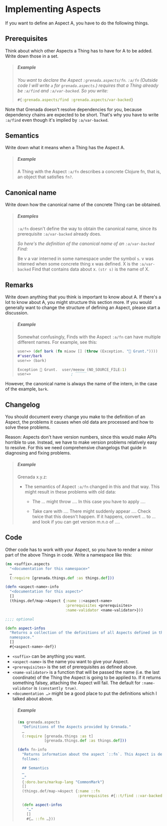 # Implementing Aspects

If you want to define an Aspect A, you have to do the following things.

## Prerequisites

Think about which other Aspects a Thing has to have for A to be added. Write
down those in a set.

> ##### Example
>
> *You want to declare the Aspect `:grenada.aspects/fn`. `:a/fn` (Outside code I
> will write `a` for `grenada.aspects`.) requires that a Thing already be
> `:a/find` and `:a/var-backed`. So you write:*
>
> ```clojure
> #{:grenada.aspects/find :grenada.aspects/var-backed}
> ```

Note that Grenada doesn't resolve dependencies for you, because dependency
chains are expected to be short. That's why you have to write `:a/find` even
though it's implied by `:a/var-backed`.

## Semantics

Write down what it means when a Thing has the Aspect A.

> ##### Example
>
> A Thing with the Aspect `:a/fn` describes a concrete Clojure fn, that is, an
> object that satisfies `fn?`.

## Canonical name

Write down how the canonical name of the concrete Thing can be obtained.

> ##### Examples
>
> `:a/fn` doesn't define the way to obtain the canonical name, since its
> prerequisite `:a/var-backed` already does.
>
> *So here's the definition of the canonical name of an `:a/var-backed` Find:*
>
> Be v a var interned in some namespace under the symbol `s`. v was interned
> when some concrete thing x was defined. X is the `:a/var-backed` Find that
> contains data about x. `(str s)` is the name of X.

## Remarks

Write down anything that you think is important to know about A. If there's a
lot to know about A, you might structure this section more. If you would
generally want to change the structure of defining an Aspect, please start a
discussion.

> ##### Example
>
> Somewhat confusingly, Finds with the Aspect `:a/fn` can have multiple
> different names. For example, see this:
>
> ```clojure
> user=> (def bark (fn miaow [] (throw (Exception. "🐷 Grunt."))))
> #'user/bark
> user=> (bark)
>
> Exception 🐷 Grunt.  user/meeow (NO_SOURCE_FILE:1)
> user=>                  ; ‾‾‾‾‾
> ```

However, the canonical name is always the name of the intern, in the case of the
example, `bark`.

## Changelog

You should document every change you make to the definition of an Aspect, the
problems it causes when old data are processed and how to solve these problems.

Reason: Aspects don't have version numbers, since this would make APIs horrible to use.
Instead, we have to make version problems relatively easy to resolve. For this
we need comprehensive changelogs that guide in diagnosing and fixing problems.

> ##### Example
>
> Grenada x.y.z:
>
>  - The semantics of Aspect `:a/fn` changed in this and that way. This might
>    result in these problems with old data:
>
>     - The … might throw …. In this case you have to apply ….
>
>     - Take care with …. There might suddenly appear …. Check twice that this
>       doesn't happen. If it happens, convert … to … and look if you can get
>       version m.n.o of ….

## Code

Other code has to work with your Aspect, so you have to render a minor part of
the above Things in code. Write a namespace like this:

  ```clojure
  (ns <suffix>.aspects
    "<documentation for this namespace>"
    …
    (:require [grenada.things.def :as things.def]))

  (defn <aspect-name>-info
    "<documentation for this aspect>"
    []
    (things.def/map->Aspect {:name ::<aspect-name>
                             :prerequisites <prerequisites>
                             :name-validator <name-validator>}))

  ;;;; optional

  (defn aspect-infos
    "Returns a collection of the definitions of all Aspects defined in this
    namespace."
    []
    #{<aspect-name>-def})
  ```

 - `<suffix>` can be anything you want.
 - `<aspect-name>` is the name you want to give your Aspect.
 - `<prerequisites>` is the set of prerequisites as defined above.
 - `<name-validator>` is a function that will be passed the name (i.e. the last
   coordinate) of the Thing the Aspect is going to be applied to. If it returns
   something falsey, attaching the Aspect will fail. The default for
   `:name-validator` is `(constantly true)`.
 - `<documentation …>` might be a good place to put the definitions which I
   talked about above.

> ##### Example
>
> ```clojure
> (ns grenada.aspects
>   "Definitions of the Aspects provided by Grenada."
>   …
>   (:require [grenada.things :as t]
>             [grenada.things.def :as things.def]))
>
> (defn fn-info
>   "Returns information about the aspect `::fn`. This Aspect is defined as
>   follows:
>
>   ## Semantics
>   …
>   …"
>   {:doro.bars/markup-lang "CommonMark"}
>   []
>   (things.def/map->Aspect {:name ::fn
>                            :prerequisites #{::t/find ::var-backed}})
>
>   (defn aspect-infos
>     "…"
>     []
>     #{… ::fn …}))
> ```

